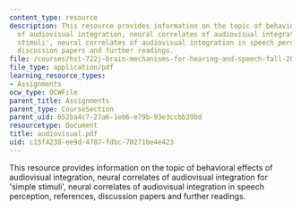 ```yaml
---
content_type: resource
description: This resource provides information on the topic of behavioral effects
  of audiovisual integration, neural correlates of audiovisual integration for 'simple
  stimuli', neural correlates of audiovisual integration in speech perception, references,
  discussion papers and further readings.
file: /courses/hst-722j-brain-mechanisms-for-hearing-and-speech-fall-2005/c15f4238ee9d4787fdbc70271be4e423_audiovisual.pdf
file_type: application/pdf
learning_resource_types:
- Assignments
ocw_type: OCWFile
parent_title: Assignments
parent_type: CourseSection
parent_uid: 652ba4c7-27a6-1eb6-e79b-93e3ccbb39bd
resourcetype: Document
title: audiovisual.pdf
uid: c15f4238-ee9d-4787-fdbc-70271be4e423
---
```

This resource provides information on the topic of behavioral effects of audiovisual integration, neural correlates of audiovisual integration for 'simple stimuli', neural correlates of audiovisual integration in speech perception, references, discussion papers and further readings.

